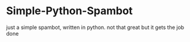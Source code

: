 # Simple-Python-Spambot
just a simple spambot, written in python. not that great but it gets the job done
